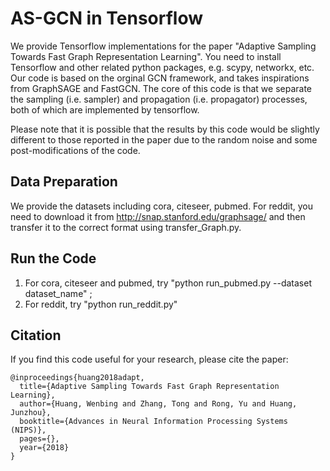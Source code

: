 # AS-GCN in Tensorflow

We provide Tensorflow implementations for the paper "Adaptive Sampling Towards Fast Graph Representation Learning". You need to install Tensorflow and other related python packages, e.g. scypy, networkx, etc. Our code is based on the orginal GCN framework, and takes inspirations from GraphSAGE and FastGCN. The core of this code is that we separate the sampling (i.e. sampler) and propagation (i.e. propagator) processes, both of which are implemented by tensorflow. 

Please note that it is possible that the results by this code would be slightly different to those reported in the paper due to the random noise and some post-modifications of the code.


## Data Preparation
We provide the datasets including cora, citeseer, pubmed. For reddit, you need to download it from http://snap.stanford.edu/graphsage/ and then transfer it to the correct format using transfer_Graph.py.


## Run the Code

1) For cora, citeseer and pubmed, try "python run_pubmed.py --dataset dataset_name" ;
2) For reddit, try "python run_reddit.py"


## Citation
If you find this code useful for your research, please cite the paper:


```
@inproceedings{huang2018adapt,
  title={Adaptive Sampling Towards Fast Graph Representation Learning},
  author={Huang, Wenbing and Zhang, Tong and Rong, Yu and Huang, Junzhou},
  booktitle={Advances in Neural Information Processing Systems (NIPS)},
  pages={},
  year={2018}
}
```





